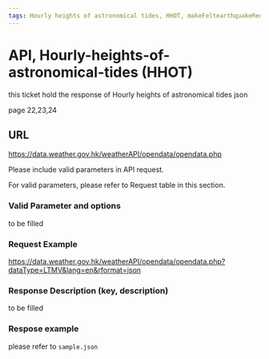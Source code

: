 ```yaml
---
tags: Hourly heights of astronomical tides, HHOT, makeFeltearthquakeRequest
---
```


# API, Hourly-heights-of-astronomical-tides (HHOT)

this ticket hold the response of  Hourly heights of astronomical tides json

page 22,23,24

## URL

<https://data.weather.gov.hk/weatherAPI/opendata/opendata.php>

Please include valid parameters in API request.

For valid parameters, please refer to Request table in this section.

### Valid Parameter and options

to be filled

### Request Example

<https://data.weather.gov.hk/weatherAPI/opendata/opendata.php?dataType=LTMV&lang=en&rformat=json>

### Response Description (key, description)

to be filled

### Respose example

please refer to `sample.json`
